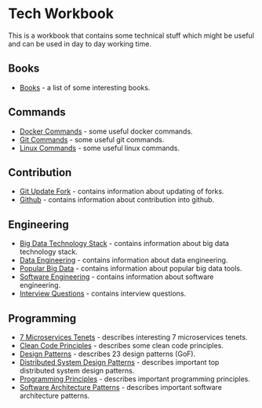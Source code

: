 # Tech Workbook

This is a workbook that contains some technical stuff which might be useful and can be used in day to day working time.

## Books

* [Books](books/books.md "Books") - a list of some interesting books.

## Commands

* [Docker Commands](commands/docker-commands.md "Docker Commands") - some useful docker commands.
* [Git Commands](commands/git-commands.md "Git Commands") - some useful git commands.
* [Linux Commands](commands/linux-commands.md "Linux Commands") - some useful linux commands.

## Contribution

* [Git Update Fork](contribution/git-update-fork.md "Git Update Fork") - contains information about updating of forks. 
* [Github](contribution/github.md "Github") - contains information about contribution into github. 

## Engineering 

* [Big Data Technology Stack](engineering/big-data-technology-stack.md "Big Data Technology Stack") - contains information about big data technology stack. 
* [Data Engineering](engineering/data-engineering.md "Data Engineering") - contains information about data engineering. 
* [Popular Big Data](engineering/popular-big-data.md "Popular Big Data") - contains information about popular big data tools. 
* [Software Engineering](engineering/software-engineering.md "Software Engineering") - contains information about software engineering. 
* [Interview Questions](engineering/interview-questions.md "Interview Questions") - contains interview questions. 

## Programming 

* [7 Microservices Tenets](programming/7-microservices-tenets.md "7 Microservices Tenets") - describes interesting 7 microservices tenets.
* [Clean Code Principles](programming/clean-code-principles.md "Programming Principles") - describes some clean code principles.
* [Design Patterns](programming/design-patterns.md "Design Patterns") - describes 23 design patterns (GoF).
* [Distributed System Design Patterns](programming/distributed-system-design-patterns.md "Distributed System Design Patterns") - describes important top distributed system design patterns.
* [Programming Principles](programming/principles.md "Programming Principles") - describes important programming principles.
* [Software Architecture Patterns](programming/software-architecture-patterns.md "Software Architecture Patterns") - describes important software architecture patterns.